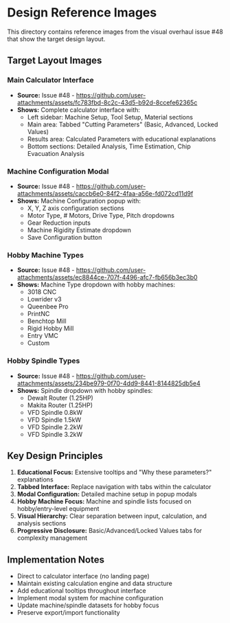 # Design Reference Images

This directory contains reference images from the visual overhaul issue #48 that show the target design layout.

## Target Layout Images

### Main Calculator Interface
- **Source:** Issue #48 - https://github.com/user-attachments/assets/fc783fbd-8c2c-43d5-b92d-8ccefe62365c
- **Shows:** Complete calculator interface with:
  - Left sidebar: Machine Setup, Tool Setup, Material sections
  - Main area: Tabbed "Cutting Parameters" (Basic, Advanced, Locked Values)
  - Results area: Calculated Parameters with educational explanations
  - Bottom sections: Detailed Analysis, Time Estimation, Chip Evacuation Analysis

### Machine Configuration Modal
- **Source:** Issue #48 - https://github.com/user-attachments/assets/caccb6e0-84f2-4faa-a56e-fd072cd11d9f
- **Shows:** Machine Configuration popup with:
  - X, Y, Z axis configuration sections
  - Motor Type, # Motors, Drive Type, Pitch dropdowns
  - Gear Reduction inputs
  - Machine Rigidity Estimate dropdown
  - Save Configuration button

### Hobby Machine Types
- **Source:** Issue #48 - https://github.com/user-attachments/assets/ec8844ce-707f-4496-afc7-fb656b3ec3b0
- **Shows:** Machine Type dropdown with hobby machines:
  - 3018 CNC
  - Lowrider v3
  - Queenbee Pro
  - PrintNC
  - Benchtop Mill
  - Rigid Hobby Mill
  - Entry VMC
  - Custom

### Hobby Spindle Types
- **Source:** Issue #48 - https://github.com/user-attachments/assets/234be979-0f70-4dd9-8441-8144825db5e4
- **Shows:** Spindle dropdown with hobby spindles:
  - Dewalt Router (1.25HP)
  - Makita Router (1.25HP)
  - VFD Spindle 0.8kW
  - VFD Spindle 1.5kW
  - VFD Spindle 2.2kW
  - VFD Spindle 3.2kW

## Key Design Principles

1. **Educational Focus:** Extensive tooltips and "Why these parameters?" explanations
2. **Tabbed Interface:** Replace navigation with tabs within the calculator
3. **Modal Configuration:** Detailed machine setup in popup modals
4. **Hobby Machine Focus:** Machine and spindle lists focused on hobby/entry-level equipment
5. **Visual Hierarchy:** Clear separation between input, calculation, and analysis sections
6. **Progressive Disclosure:** Basic/Advanced/Locked Values tabs for complexity management

## Implementation Notes

- Direct to calculator interface (no landing page)
- Maintain existing calculation engine and data structure
- Add educational tooltips throughout interface
- Implement modal system for machine configuration
- Update machine/spindle datasets for hobby focus
- Preserve export/import functionality